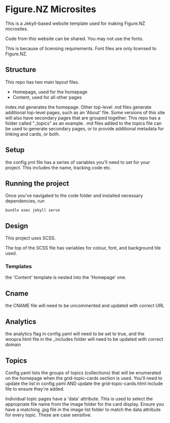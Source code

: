 # Figure.NZ Microsites

This is a Jekyll-based website template used for making Figure.NZ microsites.

Code from this website can be shared. You may not use the fonts.

This is because of licensing requirements. Font files are only licensed to Figure.NZ.

## Structure

This repo has two main layout files.
- Homepage, used for the homepage
- Content, used for all other pages

index.md generates the homepage.
Other top-level .md files generate additional top-level pages, such as an 'About' file.
Some versions of this site will also have secondary pages that are grouped together. This repo has a folder called "_topics" as an example. .md files added to the topics file can be used to generate secondary pages, or to provide additional metadata for linking and cards, or both.

## Setup

the config.yml file has a series of variables you'll need to set for your project. This includes the name, tracking code etc.

## Running the project

Once you've navigated to the code folder and installed necessary dependencies, run

```bundle exec jekyll serve```

## Design

This project uses SCSS. 

The top of the SCSS file has variables for colour, font, and background tile used.

### Templates

the 'Content' template is nested into the 'Homepage' one.

## Cname

the CNAME file will need to be uncommented and updated with correct URL

## Analytics

the analytics flag in config.yaml will need to be set to true, and the woopra.html file in the _includes folder will need to be updated with correct domain

## Topics

Config.yaml lists the groups of topics (collections) that will be enumerated on the homepage when the grid-topic-cards section is used. You'll need to update the list in config.yaml AND update the grid-topic-cards.html include file to ensure they're added.

Individual topic pages have a 'data' attribute. This is used to select the appropriate file name from the image folder for the card display. Ensure you have a matching .jpg file in the image list folder to match the data attribute for every topic. These are case sensitive.

